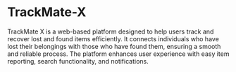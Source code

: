 # TrackMate-X
TrackMate X is a web-based platform designed to help users track and recover lost and found items efficiently. It connects individuals who have lost their belongings with those who have found them, ensuring a smooth and reliable process. The platform enhances user experience with easy item reporting, search functionality, and notifications.
